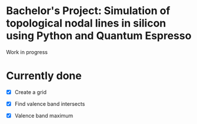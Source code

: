 # Bachelor's Project: Simulation of topological nodal lines in silicon using Python and Quantum Espresso

Work in progress

# Currently done

 - [x] Create a grid
 - [x] Find valence band intersects
 - [x] Valence band maximum

